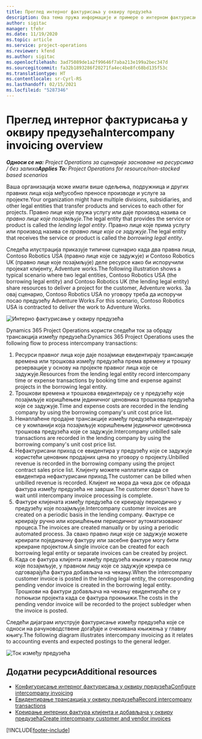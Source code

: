 ```yaml
---
title: Преглед интерног фактурисања у оквиру предузећа
description: Ова тема пружа информације и примере о интерном фактурисању између предузећа за пројекте.
author: sigitac
manager: tfehr
ms.date: 11/19/2020
ms.topic: article
ms.service: project-operations
ms.reviewer: kfend
ms.author: sigitac
ms.openlocfilehash: 3ad75089de1a2f99646f7aba213e199a2bec347d
ms.sourcegitcommit: fa32b1893286f20271fa4ec4be8fc68bd135f53c
ms.translationtype: HT
ms.contentlocale: sr-Cyrl-RS
ms.lasthandoff: 02/15/2021
ms.locfileid: "5287346"
---
```

# <a name="intercompany-invoicing-overview"></a><span data-ttu-id="38cfe-103">Преглед интерног фактурисања у оквиру предузећа</span><span class="sxs-lookup"><span data-stu-id="38cfe-103">Intercompany invoicing overview</span></span>

<span data-ttu-id="38cfe-104">_**Односи се на:** Project Operations за сценарије засноване на ресурсима / без залиха_</span><span class="sxs-lookup"><span data-stu-id="38cfe-104">_**Applies To:** Project Operations for resource/non-stocked based scenarios_</span></span>

<span data-ttu-id="38cfe-105">Ваша организација може имати више одељења, подружница и других правних лица која међусобно преносе производе и услуге за пројекте.</span><span class="sxs-lookup"><span data-stu-id="38cfe-105">Your organization might have multiple divisions, subsidiaries, and other legal entities that transfer products and services to each other for projects.</span></span> <span data-ttu-id="38cfe-106">Правно лице које пружа услугу или даје производ назива се *правно лице које позајмљује*.</span><span class="sxs-lookup"><span data-stu-id="38cfe-106">The legal entity that provides the service or product is called the *lending legal entity*.</span></span> <span data-ttu-id="38cfe-107">Правно лице које прима услугу или производ назива се *правно лице које се задужује*.</span><span class="sxs-lookup"><span data-stu-id="38cfe-107">The legal entity that receives the service or product is called the *borrowing legal entity*.</span></span>

<span data-ttu-id="38cfe-108">Следећа илустрација приказује типични сценарио када два правна лица, Contoso Robotics USA (правно лице које се задужује) и Contoso Robotics UK (правно лице које позајмљује) деле ресурсе како би испоручили пројекат клијенту, Adventure works.</span><span class="sxs-lookup"><span data-stu-id="38cfe-108">The following illustration shows a typical scenario where two legal entities, Contoso Robotics USA (the borrowing legal entity) and Contoso Robotics UK (the lending legal entity) share resources to deliver a project for the customer, Adventure works.</span></span> <span data-ttu-id="38cfe-109">За овај сценарио, Contoso Robotics USA по уговору треба да испоручи посао предузећу Adventure Works.</span><span class="sxs-lookup"><span data-stu-id="38cfe-109">For this scenario, Contoso Robotics USA is contracted to deliver the work to Adventure Works.</span></span>

![Интерно фактурисање у оквиру предузећа](./media/IntercompanyScenario.png) 

<span data-ttu-id="38cfe-111">Dynamics 365 Project Operations користи следећи ток за обраду трансакција између предузећа:</span><span class="sxs-lookup"><span data-stu-id="38cfe-111">Dynamics 365 Project Operations uses the following flow to process intercompany transactions:</span></span>

1. <span data-ttu-id="38cfe-112">Ресурси правног лица које даје позајмице евидентирају трансакције времена или трошкова између предузећа према времену и трошку резервације у основу на пројекте правног лица које се задужује.</span><span class="sxs-lookup"><span data-stu-id="38cfe-112">Resources from the lending legal entity record intercompany time or expense transactions by booking time and expense against projects in the borrowing legal entity.</span></span>
2. <span data-ttu-id="38cfe-113">Трошкови времена и трошкова евидентирају се у предузећу које позајмљује коришћењем јединичног ценовника трошкова предузећа које се задужује.</span><span class="sxs-lookup"><span data-stu-id="38cfe-113">Time and expense costs are recorded in the lending company by using the borrowing company's unit cost price list.</span></span>
3. <span data-ttu-id="38cfe-114">Ненаплаћене продајне трансакције између предузећа евидентирају се у компанији која позајмљује коришћењем јединичног ценовника трошкова предузећа које се задужује.</span><span class="sxs-lookup"><span data-stu-id="38cfe-114">Intercompany unbilled sale transactions are recorded in the lending company by using the borrowing company's unit cost price list.</span></span>
4. <span data-ttu-id="38cfe-115">Нефактурисани приход се евидентира у предузећу које се задужује користећи ценовник продајних цена по уговору о пројекту.</span><span class="sxs-lookup"><span data-stu-id="38cfe-115">Unbilled revenue is recorded in the borrowing company using the project contract sales price list.</span></span> <span data-ttu-id="38cfe-116">Клијенту можете наплатити када се евидентира нефактурисани приход.</span><span class="sxs-lookup"><span data-stu-id="38cfe-116">The customer can be billed when unbilled revenue is recorded.</span></span> <span data-ttu-id="38cfe-117">Клијент не мора да чека док се обрада фактура између предузећа не заврши.</span><span class="sxs-lookup"><span data-stu-id="38cfe-117">The customer doesn't have to wait until intercompany invoice processing is complete.</span></span>
5. <span data-ttu-id="38cfe-118">Фактуре клијената између предузећа се креирају периодично у предузећу које позајмљује.</span><span class="sxs-lookup"><span data-stu-id="38cfe-118">Intercompany customer invoices are created on a periodic basis in the lending company.</span></span> <span data-ttu-id="38cfe-119">Фактуре се креирају ручно или коришћењем периодичног аутоматизованог процеса.</span><span class="sxs-lookup"><span data-stu-id="38cfe-119">The invoices are created manually or by using a periodic automated process.</span></span> <span data-ttu-id="38cfe-120">За свако правно лице које се задужује можете креирати појединачну фактуру или засебне фактуре могу бити креиране пројектом.</span><span class="sxs-lookup"><span data-stu-id="38cfe-120">A single invoice can be created for each borrowing legal entity or separate invoices can be created by project.</span></span>
6. <span data-ttu-id="38cfe-121">Када се фактура клијента између предузећа књижи у правном лицу које позајмљује, у правном лицу које се задужује креира се одговарајућа фактура добављача на чекању.</span><span class="sxs-lookup"><span data-stu-id="38cfe-121">When the intercompany customer invoice is posted in the lending legal entity, the corresponding pending vendor invoice is created in the borrowing legal entity.</span></span> <span data-ttu-id="38cfe-122">Трошкови на фактури добављача на чекању евидентираће се у поткњизи пројекта када се фактура прокњижи.</span><span class="sxs-lookup"><span data-stu-id="38cfe-122">The costs in the pending vendor invoice will be recorded to the project subledger when the invoice is posted.</span></span>

<span data-ttu-id="38cfe-123">Следећи дијаграм илуструје фактурисање између предузећа које се односи на рачуноводствене догађаје и очекивана књижења у главну књигу.</span><span class="sxs-lookup"><span data-stu-id="38cfe-123">The following diagram illustrates intercompany invoicing as it relates to accounting events and expected postings to the general ledger.</span></span>

![Ток између предузећа](./media/IntercompanyFlow.png)

## <a name="additional-resources"></a><span data-ttu-id="38cfe-125">Додатни ресурси</span><span class="sxs-lookup"><span data-stu-id="38cfe-125">Additional resources</span></span>

- [<span data-ttu-id="38cfe-126">Конфигурисање интерног фактурисања у оквиру предузећа</span><span class="sxs-lookup"><span data-stu-id="38cfe-126">Configure intercompany invoicing</span></span>](configure-intercompany-invoicing.md)
- [<span data-ttu-id="38cfe-127">Евидентирање трансакција у оквиру предузећа</span><span class="sxs-lookup"><span data-stu-id="38cfe-127">Record intercompany transactions</span></span>](create-intercompany-transactions.md)
- [<span data-ttu-id="38cfe-128">Креирање интерних фактура клијента и добављача у оквиру предузећа</span><span class="sxs-lookup"><span data-stu-id="38cfe-128">Create intercompany customer and vendor invoices</span></span>](create-intercompany-customer-vendor-invoices.md)


[!INCLUDE[footer-include](../includes/footer-banner.md)]